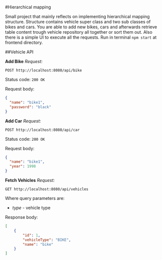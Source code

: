 #Hierarchical mapping

Small project that mainly reflects on implementing hierarchical mapping structure. 
Structure contains vehicle super class and two sub classes of bikes and cars. 
You are able to add new bikes, cars and afterwards retrieve table content trough 
vehicle repository all together or sort them out. Also there is a simple UI to
execute all the requests. Run in terminal `npm start` at frontend directory.

##Vehicle API

**Add Bike**
*Request:*

```POST http://localhost:8080/api/bike```

Status code: ```200 OK```

Request body:
```json
{
  "name": "bike1",
  "password": "black"
}
```

**Add Car**
*Request:*

```POST http://localhost:8080/api/car```

Status code: ```200 OK```

Request body:
```json
{
  "name": "bike1",
  "year": 1998
}
```

**Fetch Vehicles**
*Request:*

```GET http://localhost:8080/api/vehicles```

Where query parameters are:

  - *type* - vehicle type

Response body:
```json
[
    {
        "id": 1,
        "vehicleType": "BIKE",
        "name": "bike"
    }
]
```




